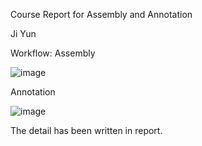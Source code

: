 Course Report for Assembly and Annotation


Ji Yun


Workflow:
Assembly


![image](https://github.com/Mrcloud123456/assembly-and-annoncing-report-code-from-Ji-Yun/assets/62454241/fdbd43cf-53d0-416e-ab2e-e3c262e7c388)

Annotation


![image](https://github.com/Mrcloud123456/assembly-and-annoncing-report-code-from-Ji-Yun/assets/62454241/dd1f6169-5438-4000-825e-cd05d9cdbab0)

The detail has been written in report.

